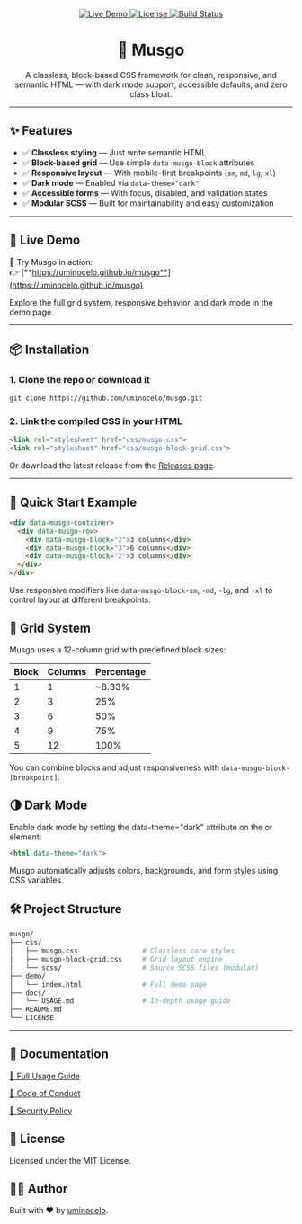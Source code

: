 <p align="center">
  <a href="https://uminocelo.github.io/musgo">
    <img src="https://img.shields.io/badge/demo-live-brightgreen?style=for-the-badge&logo=github" alt="Live Demo">
  </a>
  <a href="https://github.com/uminocelo/musgo/blob/main/LICENSE">
    <img src="https://img.shields.io/github/license/uminocelo/musgo?style=for-the-badge" alt="License">
  </a>
  <a href="https://github.com/uminocelo/musgo/actions/workflows/build.yml">
    <img src="https://github.com/uminocelo/musgo/actions/workflows/build.yml/badge.svg" alt="Build Status">
  </a>
</p>

<h1 align="center">🌿 Musgo</h1>
<p align="center">A classless, block-based CSS framework for clean, responsive, and semantic HTML — with dark mode support, accessible defaults, and zero class bloat.</p>

---

## ✨ Features

- ✅ **Classless styling** — Just write semantic HTML
- ✅ **Block-based grid** — Use simple `data-musgo-block` attributes
- ✅ **Responsive layout** — With mobile-first breakpoints (`sm`, `md`, `lg`, `xl`)
- ✅ **Dark mode** — Enabled via `data-theme="dark"`
- ✅ **Accessible forms** — With focus, disabled, and validation states
- ✅ **Modular SCSS** — Built for maintainability and easy customization

---

## 🔗 Live Demo

🧪 Try Musgo in action:  
👉 [**https://uminocelo.github.io/musgo**](https://uminocelo.github.io/musgo)

Explore the full grid system, responsive behavior, and dark mode in the demo page.

---

## 📦 Installation

### 1. Clone the repo or download it

```bash
git clone https://github.com/uminocelo/musgo.git
```

### 2. Link the compiled CSS in your HTML

```html
<link rel="stylesheet" href="css/musgo.css">
<link rel="stylesheet" href="css/musgo-block-grid.css">
```

Or download the latest release from the [Releases page](https://github.com/uminocelo/musgo/releases).

---

## 🚀 Quick Start Example

```html
<div data-musgo-container>
  <div data-musgo-row>
    <div data-musgo-block="2">3 columns</div>
    <div data-musgo-block="3">6 columns</div>
    <div data-musgo-block="2">3 columns</div>
  </div>
</div>
```

Use responsive modifiers like `data-musgo-block-sm`, `-md`, `-lg`, and `-xl` to control layout at different breakpoints.

## 🧱 Grid System

Musgo uses a 12-column grid with predefined block sizes:

| Block | Columns | Percentage   | 
|-------|---------|--------------| 
| 1	    | 1	      |   ~8.33%     | 
| 2	    | 3       |   25%        | 
| 3	    | 6	      |   50%        | 
| 4	    | 9	      |   75%        | 
| 5	    | 12      |   100%       | 

You can combine blocks and adjust responsiveness with `data-musgo-block-[breakpoint]`.

## 🌗 Dark Mode

Enable dark mode by setting the data-theme="dark" attribute on the <html> or <body> element:

```html
<html data-theme="dark">
```

Musgo automatically adjusts colors, backgrounds, and form styles using CSS variables.

## 🛠️ Project Structure

```bash
musgo/
├── css/
│   ├── musgo.css                # Classless core styles
│   ├── musgo-block-grid.css     # Grid layout engine
│   └── scss/                    # Source SCSS files (modular)
├── demo/
│   └── index.html               # Full demo page
├── docs/
│   └── USAGE.md                 # In-depth usage guide
├── README.md
└── LICENSE
```

---

## 📖 Documentation

[📘 Full Usage Guide](docs/USAGE.md)

[🧾 Code of Conduct](CODE_OF_CONDUCT.md)

[🔐 Security Policy](SECURITY.md)

## 📄 License

Licensed under the MIT License.

## 🧑‍💻 Author

Built with ❤️ by [uminocelo](https://github.com/uminocelo).